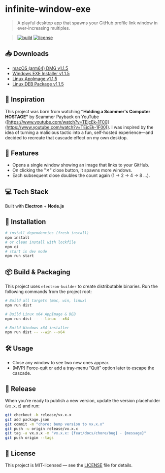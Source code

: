 # infinite-window-exe

> A playful desktop app that spawns your GitHub profile link window in ever-increasing multiples.

> [![build](https://github.com/zsuh3/infinite-window-exe/actions/workflows/ci.yml/badge.svg)](https://github.com/zsuh3/infinite-window-exe/actions)
> [![license](https://img.shields.io/badge/license-MIT-blue.svg)](LICENSE)

## 📥 Downloads

- [macOS (arm64) DMG v1.1.5](https://github.com/zsuh3/infinite-window-exe/releases/download/v1.1.5/Infinite.Window.EXE-1.1.5-arm64.dmg)
- [Windows EXE Installer v1.1.5](https://github.com/zsuh3/infinite-window-exe/releases/download/v1.1.5/Infinite.Window.EXE.Setup.1.1.5.exe)
- [Linux AppImage v1.1.5](https://github.com/zsuh3/infinite-window-exe/releases/download/v1.1.5/Infinite.Window.EXE-1.1.5.AppImage)
- [Linux DEB Package v1.1.5](https://github.com/zsuh3/infinite-window-exe/releases/download/v1.1.5/infinite-window-exe_1.1.5_amd64.deb)

## 🎯 Inspiration

This project was born from watching **“Holding a Scammer's Computer HOSTAGE”** by Scammer Payback on YouTube ([https://www.youtube.com/watch?v=TEjcEk-1F00](https://www.youtube.com/watch?v=TEjcEk-1F00)). I was inspired by the idea of turning a malicious tactic into a fun, self-hosted experience—and decided to recreate that cascade effect on my own desktop.

## 🚀 Features

- Opens a single window showing an image that links to your GitHub.
- On clicking the "✕" close button, it spawns more windows.
- Each subsequent close doubles the count again (1 → 2 → 4 → 8 …).

## 💻 Tech Stack

Built with **Electron** + **Node.js**

## 🔧 Installation

```bash
# install dependencies (fresh install)
npm install
# or clean install with lockfile
npm ci
# start in dev mode
npm run start
```

## 📦 Build & Packaging

This project uses `electron-builder` to create distributable binaries. Run the following commands from the project root:

```bash
# Build all targets (mac, win, linux)
npm run dist

# Build Linux x64 AppImage & DEB
npm run dist -- --linux --x64

# Build Windows x64 installer
npm run dist -- --win --x64
```

## 🛠 Usage

* Close any window to see two new ones appear.
* (MVP) Force-quit or add a tray-menu “Quit” option later to escape the cascade.

## 🚢 Release

When you're ready to publish a new version, update the version placeholder (`vx.x.x`) and run:

```bash
git checkout -b release/vx.x.x
git add package.json
git commit -m "chore: bump version to vx.x.x"
git push -u origin release/vx.x.x
git tag -a vx.x.x -m "vx.x.x: {feat/docs/chore/bug} - {message}"
git push origin --tags
```

## 📄 License

This project is MIT-licensed — see the [LICENSE](LICENSE) file for details.
